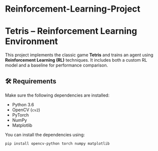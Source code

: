 # Reinforcement-Learning-Project
# Tetris – Reinforcement Learning Environment

This project implements the classic game **Tetris** and trains an agent using **Reinforcement Learning (RL)** techniques. It includes both a custom RL model and a baseline for performance comparison.

## 🛠 Requirements

Make sure the following dependencies are installed:

- Python 3.6  
- OpenCV (`cv2`)  
- PyTorch  
- NumPy  
- Matplotlib  

You can install the dependencies using:

```bash
pip install opencv-python torch numpy matplotlib

